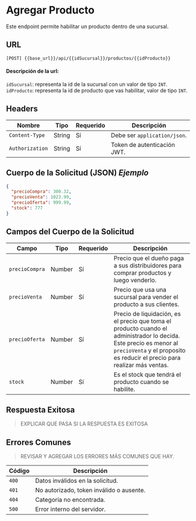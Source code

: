 # Agregar Producto

Este endpoint permite habilitar un producto dentro de una sucursal.

## URL

`[POST] {{base_url}}/api/{{idSucursal}}/productos/{{idProducto}}`

#### Descripción de la url:

`idSucursal`: representa la id de la sucursal con un valor de tipo `INT`.<br>
`idProducto`: representa la id de producto que vas habilitar, valor de tipo `INT`.<br>

## Headers

| Nombre          | Tipo   | Requerido | Descripción                  |
| --------------- | ------ | --------- | ---------------------------- |
| `Content-Type`  | String | Sí        | Debe ser `application/json`. |
| `Authorization` | String | Sí        | Token de autenticación JWT.  |

## Cuerpo de la Solicitud (JSON) _Ejemplo_

```json
{
  "precioCompra": 300.32,
  "precioVenta": 1023.99,
  "precioOferta": 999.99,
  "stock": 777
}
```

## Campos del Cuerpo de la Solicitud

| Campo          | Tipo   | Requerido | Descripción                                                                                                                                                                                     |
| -------------- | ------ | --------- | ----------------------------------------------------------------------------------------------------------------------------------------------------------------------------------------------- |
| `precioCompra` | Number | Sí        | Precio que el dueño paga a sus distribuidores para comprar productos y luego venderlo.                                                                                                          |
| `precioVenta`  | Number | Sí        | Precio que usa una sucursal para vender el producto a sus clientes.                                                                                                                             |
| `precioOferta` | Number | Sí        | Precio de liquidación, es el precio que toma el producto cuando el administrador lo decida. Este precio es menor al `precioVenta` y el proposito es reducir el precio para realizar más ventas. |
| `stock`        | Number | Sí        | Es el stock que tendrá el producto cuando se habilite.                                                                                                                                          |

## Respuesta Exitosa

> EXPLICAR QUE PASA SI LA RESPUESTA ES EXITOSA

## Errores Comunes

> REVISAR Y AGREGAR LOS ERRORES MÁS COMUNES QUE HAY.

| Código | Descripción                              |
| ------ | ---------------------------------------- |
| `400`  | Datos inválidos en la solicitud.         |
| `401`  | No autorizado, token inválido o ausente. |
| `404`  | Categoría no encontrada.                 |
| `500`  | Error interno del servidor.              |
